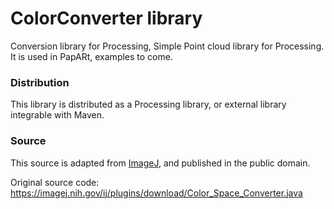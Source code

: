 # ColorConverter library

Conversion library for Processing, 
Simple Point cloud library for Processing. It is used in PapARt, examples to come.

### Distribution

This library is distributed as a Processing library, or external library integrable with Maven. 

### Source

This source is adapted from [ImageJ](https://imagej.nih.gov/ij/), and published in the public domain. 

Original source code: https://imagej.nih.gov/ij/plugins/download/Color_Space_Converter.java

